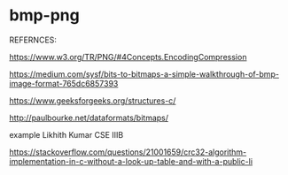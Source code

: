 # bmp-png

REFERNCES:

https://www.w3.org/TR/PNG/#4Concepts.EncodingCompression

https://medium.com/sysf/bits-to-bitmaps-a-simple-walkthrough-of-bmp-image-format-765dc6857393

https://www.geeksforgeeks.org/structures-c/

http://paulbourke.net/dataformats/bitmaps/

example 
Likhith Kumar 
CSE IIIB

https://stackoverflow.com/questions/21001659/crc32-algorithm-implementation-in-c-without-a-look-up-table-and-with-a-public-li


